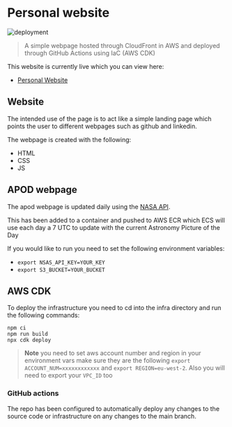 # Personal website

![deployment](https://github.com/nathanberry97/personalWebsite/actions/workflows/deploymentPipeline.yml/badge.svg)

> A simple webpage hosted through CloudFront in AWS and deployed through GitHub
> Actions using IaC (AWS CDK)

This website is currently live which you can view here:

- [Personal Website](https://nathanberry.co.uk/)

## Website

The intended use of the page is to act like a simple landing page which points
the user to different webpages such as github and linkedin.

The webpage is created with the following:

- HTML
- CSS
- JS

## APOD webpage

The apod webpage is updated daily using the [NASA API](https://api.nasa.gov/).

This has been added to a container and pushed to AWS ECR which ECS will use each
day a 7 UTC to update with the current Astronomy Picture of the Day

If you would like to run you need to set the following environment variables:

- `export NSAS_API_KEY=YOUR_KEY`
- `export S3_BUCKET=YOUR_BUCKET`

## AWS CDK

To deploy the infrastructure you need to cd into the infra directory and run
the following commands:

```shell
npm ci
npm run build
npx cdk deploy
```

> **Note** you need to set aws account number and region in your environment
> vars make sure they are the following `export ACCOUNT_NUM=xxxxxxxxxxxx` and
> `export REGION=eu-west-2`. Also you will need to export your `VPC_ID` too

### GitHub actions

The repo has been configured to automatically deploy any changes to the source
code or infrastructure on any changes to the main branch.
